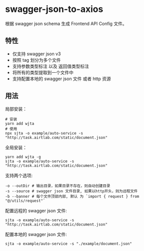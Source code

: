 # swagger-json-to-axios
根据 swagger json schema 生成 Frontend API Config 文件。

## 特性
- 仅支持 swagger json v3
- 按照 tag 划分为多个文件
- 支持参数类型标注 以及 返回值类型标注
- 将所有的类型提取到一个文件中
- 支持配置本地的 swagger json 文件 或者 http 资源

## 用法

局部安装：
```shell
# 安装
yarn add wjta
# 使用
npx sjta -o example/auto-service -s "http://task.airtlab.com/static/document.json"
```

全局安装：
```shell
yarn add wjta -g
sjta -o example/auto-service -s "http://task.airtlab.com/static/document.json"
```

支持两个选项:
```text
-o --outDir # 输出目录，如果目录不存在，则自动创建目录
-s --source # swagger json 文件目录, 如果以http开头，则为远程文件
-b --banner # 每个文件顶部内部, 默认 为 `import { request } from "@/utils/request"`
```

配置远程的 swagger json 文件:
```shell
sjta -o example/auto-service -s "http://task.airtlab.com/static/document.json"
```

配置本地的 swagger json 文件:
```shell
sjta -o example/auto-service -s "./example/document.json"
```
